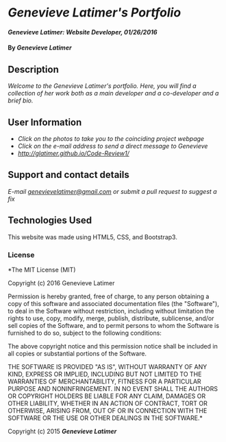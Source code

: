 # _Genevieve Latimer's Portfolio_

#### _Genevieve Latimer: Website Developer, 01/26/2016_

#### By _**Genevieve Latimer**_

## Description

_Welcome to the Genevieve Latimer's portfolio.  Here, you will find a collection of her work both as a main developer and a co-developer and a brief bio._

## User Information

* _Click on the photos to take you to the coinciding project webpage_
* _Click on the e-mail address to send a direct message to Genevieve_
* _http://glatimer.github.io/Code-Review1/_

## Support and contact details

_E-mail genevievelatimer@gmail.com or submit a pull request to suggest a fix_

## Technologies Used

This website was made using HTML5, CSS, and Bootstrap3.

### License

*The MIT License (MIT)

Copyright (c) 2016 Genevieve Latimer

Permission is hereby granted, free of charge, to any person obtaining a copy
of this software and associated documentation files (the "Software"), to deal
in the Software without restriction, including without limitation the rights
to use, copy, modify, merge, publish, distribute, sublicense, and/or sell
copies of the Software, and to permit persons to whom the Software is
furnished to do so, subject to the following conditions:

The above copyright notice and this permission notice shall be included in all
copies or substantial portions of the Software.

THE SOFTWARE IS PROVIDED "AS IS", WITHOUT WARRANTY OF ANY KIND, EXPRESS OR
IMPLIED, INCLUDING BUT NOT LIMITED TO THE WARRANTIES OF MERCHANTABILITY,
FITNESS FOR A PARTICULAR PURPOSE AND NONINFRINGEMENT. IN NO EVENT SHALL THE
AUTHORS OR COPYRIGHT HOLDERS BE LIABLE FOR ANY CLAIM, DAMAGES OR OTHER
LIABILITY, WHETHER IN AN ACTION OF CONTRACT, TORT OR OTHERWISE, ARISING FROM,
OUT OF OR IN CONNECTION WITH THE SOFTWARE OR THE USE OR OTHER DEALINGS IN THE
SOFTWARE.*

Copyright (c) 2015 **_Genevieve Latimer_**
